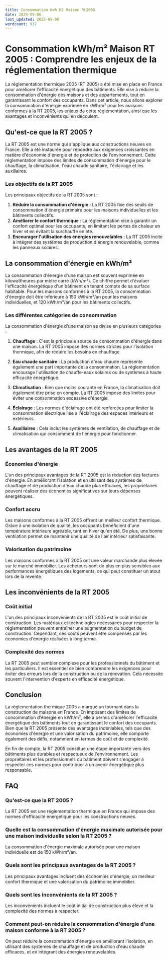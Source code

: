 ```yaml
---
title: Consommation Kwh M2 Maison Rt2005
date: 2025-09-06
last_updated: 2025-09-06
wordcount: 937
---
```


# Consommation kWh/m² Maison RT 2005 : Comprendre les enjeux de la réglementation thermique

La réglementation thermique 2005 (RT 2005) a été mise en place en France pour améliorer l'efficacité énergétique des bâtiments. Elle vise à réduire la consommation d'énergie des maisons et des appartements, tout en garantissant le confort des occupants. Dans cet article, nous allons explorer la consommation d'énergie exprimée en kWh/m² pour les maisons conformes à la RT 2005, les enjeux de cette réglementation, ainsi que les avantages et inconvénients qui en découlent.

## Qu'est-ce que la RT 2005 ?

La RT 2005 est une norme qui s'applique aux constructions neuves en France. Elle a été instaurée pour répondre aux exigences croissantes en matière d'économie d'énergie et de protection de l'environnement. Cette réglementation impose des limites de consommation d'énergie pour le chauffage, la climatisation, l'eau chaude sanitaire, l'éclairage et les auxiliaires. 

### Les objectifs de la RT 2005

Les principaux objectifs de la RT 2005 sont :

1. **Réduire la consommation d'énergie** : La RT 2005 fixe des seuils de consommation d'énergie primaire pour les maisons individuelles et les bâtiments collectifs.
2. **Améliorer le confort thermique** : La réglementation vise à garantir un confort optimal pour les occupants, en limitant les pertes de chaleur en hiver et en évitant la surchauffe en été.
3. **Encourager l'utilisation des énergies renouvelables** : La RT 2005 incite à intégrer des systèmes de production d'énergie renouvelable, comme les panneaux solaires.

## La consommation d'énergie en kWh/m²

La consommation d'énergie d'une maison est souvent exprimée en kilowattheures par mètre carré (kWh/m²). Ce chiffre permet d'évaluer l'efficacité énergétique d'un bâtiment en tenant compte de sa surface habitable. Pour les maisons conformes à la RT 2005, la consommation d'énergie doit être inférieure à 150 kWh/m²/an pour les maisons individuelles, et 120 kWh/m²/an pour les bâtiments collectifs.

### Les différentes catégories de consommation

La consommation d'énergie d'une maison se divise en plusieurs catégories :

1. **Chauffage** : C'est la principale source de consommation d'énergie dans une maison. La RT 2005 impose des normes strictes pour l'isolation thermique, afin de réduire les besoins en chauffage.
   
2. **Eau chaude sanitaire** : La production d'eau chaude représente également une part importante de la consommation. La réglementation encourage l'utilisation de chauffe-eaux solaires ou de systèmes à haute efficacité énergétique.

3. **Climatisation** : Bien que moins courante en France, la climatisation doit également être prise en compte. La RT 2005 impose des limites pour éviter une consommation excessive d'énergie.

4. **Éclairage** : Les normes d'éclairage ont été renforcées pour limiter la consommation électrique liée à l'éclairage des espaces intérieurs et extérieurs.

5. **Auxiliaires** : Cela inclut les systèmes de ventilation, de chauffage et de climatisation qui consomment de l'énergie pour fonctionner.

## Les avantages de la RT 2005

### Économies d'énergie

L'un des principaux avantages de la RT 2005 est la réduction des factures d'énergie. En améliorant l'isolation et en utilisant des systèmes de chauffage et de production d'eau chaude plus efficaces, les propriétaires peuvent réaliser des économies significatives sur leurs dépenses énergétiques.

### Confort accru

Les maisons conformes à la RT 2005 offrent un meilleur confort thermique. Grâce à une isolation de qualité, les occupants bénéficient d'une température intérieure agréable, tant en hiver qu'en été. De plus, une bonne ventilation permet de maintenir une qualité de l'air intérieur satisfaisante.

### Valorisation du patrimoine

Les maisons conformes à la RT 2005 ont une valeur marchande plus élevée sur le marché immobilier. Les acheteurs sont de plus en plus sensibles aux performances énergétiques des logements, ce qui peut constituer un atout lors de la revente.

## Les inconvénients de la RT 2005

### Coût initial

L'un des principaux inconvénients de la RT 2005 est le coût initial de construction. Les matériaux et technologies nécessaires pour respecter la réglementation peuvent entraîner une augmentation du budget de construction. Cependant, ces coûts peuvent être compensés par les économies d'énergie réalisées à long terme.

### Complexité des normes

La RT 2005 peut sembler complexe pour les professionnels du bâtiment et les particuliers. Il est essentiel de bien comprendre les exigences pour éviter des erreurs lors de la construction ou de la rénovation. Cela nécessite souvent l'intervention d'experts en efficacité énergétique.

## Conclusion

La réglementation thermique 2005 a marqué un tournant dans la construction de maisons en France. En imposant des limites de consommation d'énergie en kWh/m², elle a permis d'améliorer l'efficacité énergétique des bâtiments tout en garantissant le confort des occupants. Bien que la RT 2005 présente des avantages indéniables, tels que des économies d'énergie et une valorisation du patrimoine, elle comporte également des défis, notamment en termes de coût et de complexité. 

En fin de compte, la RT 2005 constitue une étape importante vers des bâtiments plus durables et respectueux de l'environnement. Les propriétaires et les professionnels du bâtiment doivent s'engager à respecter ces normes pour contribuer à un avenir énergétique plus responsable.

## FAQ

### Qu'est-ce que la RT 2005 ?

La RT 2005 est une réglementation thermique en France qui impose des normes d'efficacité énergétique pour les constructions neuves.

### Quelle est la consommation d'énergie maximale autorisée pour une maison individuelle selon la RT 2005 ?

La consommation d'énergie maximale autorisée pour une maison individuelle est de 150 kWh/m²/an.

### Quels sont les principaux avantages de la RT 2005 ?

Les principaux avantages incluent des économies d'énergie, un meilleur confort thermique et une valorisation du patrimoine immobilier.

### Quels sont les inconvénients de la RT 2005 ?

Les inconvénients incluent le coût initial de construction plus élevé et la complexité des normes à respecter.

### Comment peut-on réduire la consommation d'énergie d'une maison conforme à la RT 2005 ?

On peut réduire la consommation d'énergie en améliorant l'isolation, en utilisant des systèmes de chauffage et de production d'eau chaude efficaces, et en intégrant des énergies renouvelables.